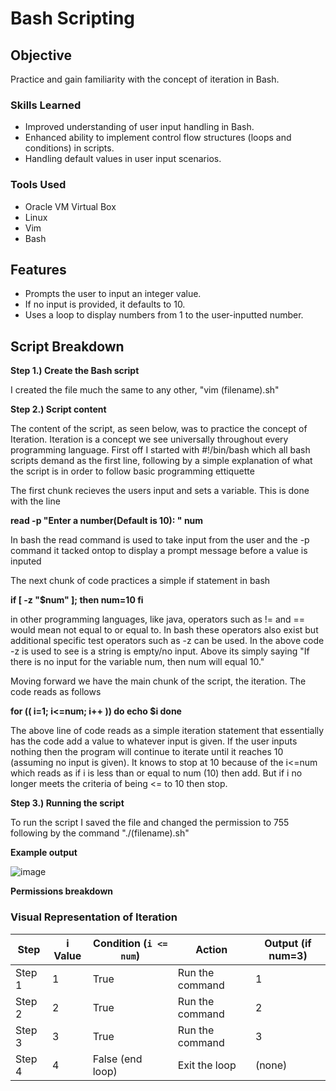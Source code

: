 # Bash Scripting

## Objective

Practice and gain familiarity with the concept of iteration in Bash.

### Skills Learned
- Improved understanding of user input handling in Bash.
- Enhanced ability to implement control flow structures (loops and conditions) in scripts.
- Handling default values in user input scenarios.

### Tools Used
- Oracle VM Virtual Box
- Linux
- Vim
- Bash

## Features
- Prompts the user to input an integer value.
- If no input is provided, it defaults to 10.
- Uses a loop to display numbers from 1 to the user-inputted number.
  
## Script Breakdown

**Step 1.) Create the Bash script**

I created the file much the same to any other, "vim (filename).sh"

**Step 2.) Script content**

The content of the script, as seen below, was to practice the concept of Iteration. Iteration is a concept we see universally throughout every programming language.
First off I started with #!/bin/bash which all bash scripts demand as the first line, following by a simple explanation of what the script is in order to follow basic programming ettiquette 

The first chunk recieves the users input and sets a variable. This is done with the line

**read -p "Enter a number(Default is 10): " num**

In bash the read command is used to take input from the user and the -p command it tacked ontop to display a prompt message before a value is inputed

The next chunk of code practices a simple if statement in bash

**if [ -z "$num" ]; then
          num=10 
fi**

in other programming languages, like java, operators such as != and == would mean not equal to or equal to. In bash these operators also exist but additional specific test operators such as -z can be used.
In the above code -z is used to see is a string is empty/no input. Above its simply saying "If there is no input for the variable num, then num will equal 10."



Moving forward we have the main chunk of the script, the iteration.
The code reads as follows

**for (( i=1; i<=num; i++ ))
do 
        echo $i
done**

The above line of code reads as a simple iteration statement that essentially has the code add a value to whatever input is given. If the user inputs nothing then the program will continue to iterate until it reaches 10 (assuming no input is given). It knows to stop at 10 because of the i<=num 
which reads as if i is less than or equal to num (10) then add. But if i no longer meets the criteria of being <= to 10 then stop.

**Step 3.) Running the script**

To run the script I saved the file and changed the permission to 755 following by the command "./(filename).sh"

**Example output**

![image](https://github.com/user-attachments/assets/c810f650-06b4-4024-b185-8b16dda724d7)




**Permissions breakdown**
### Visual Representation of Iteration
| Step   | i Value | Condition (`i <= num`) | Action           | Output (if num=3) |
|--------|---------|------------------------|------------------|-------------------|
| Step 1 | 1       | True                   | Run the command  | 1                 |
| Step 2 | 2       | True                   | Run the command  | 2                 |
| Step 3 | 3       | True                   | Run the command  | 3                 |
| Step 4 | 4       | False (end loop)        | Exit the loop    | (none)            |
